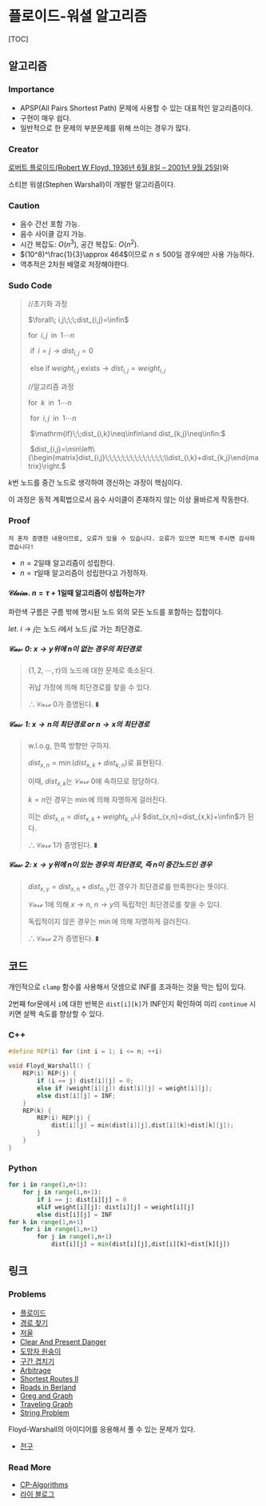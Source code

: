 # 플로이드-워셜 알고리즘

[TOC]

## 알고리즘

### Importance

* APSP(All Pairs Shortest Path) 문제에 사용할 수 있는 대표적인 알고리즘이다.
* 구현이 매우 쉽다.
* 일반적으로 한 문제의 부분문제를 위해 쓰이는 경우가 많다.

### Creator

[로버트 플로이드(Robert W Floyd, 1936년 6월 8일 – 2001년 9월 25일)](https://ko.wikipedia.org/wiki/%EB%A1%9C%EB%B2%84%ED%8A%B8_%ED%94%8C%EB%A1%9C%EC%9D%B4%EB%93%9C)와

스티븐 워셜(Stephen Warshall)이 개발한 알고리즘이다. 

### Caution

* 음수 간선 포함 가능.
* 음수 사이클 감지 가능.
* 시간 복잡도: $O(n^3)$, 공간 복잡도: $O(n^2)$.
* $(10^8)^\frac{1}{3}\approx 464$이므로 $n\leq 500$일 경우에만 사용 가능하다.
* 역추적은 2차원 배열로 저장해야한다.

### Sudo Code

> //초기화 과정
>
> $\forall\; i,j\;\;\;dist_{i,j}=\infin$
>
> $\mathrm{for}\;\; i,j\;\;\mathrm{in}\;\;1\cdots n$
>
> ​		$\mathrm{if}\;\;i=j\rightarrow dist_{i,j}=0$
>
> ​		$\mathrm{else\;if\;}weight_{i,j}\;\mathrm{exists}\rightarrow dist_{i,j}=weight_{i,j}$
>
> //알고리즘 과정
>
> $\mathrm{for}\;\; k\;\;\mathrm{in}\;\;1\cdots n$
>
> ​		$\mathrm{for}\;\; i,j\;\;\mathrm{in}\;\;1\cdots n$
>
> ​				$\mathrm{if}\;\;dist_{i,k}\neq\infin\and dist_{k,j}\neq\infin:$	
>
> ​						$dist_{i,j}=\min\left\{\begin{matrix}dist_{i,j}\;\;\;\;\;\;\;\;\;\;\;\;\;\;\\dist_{i,k}+dist_{k,j}\end{matrix}\right.$	

$k$번 노드를 중간 노드로 생각하여 갱신하는 과정이 핵심이다.

이 과정은 동적 계획법으로서 음수 사이클이 존재하지 않는 이상 올바르게 작동한다.

### Proof

`저 혼자 증명한 내용이므로, 오류가 있을 수 있습니다. 오류가 있으면 피드백 주시면 감사하겠습니다!`

* $n=2$일때 알고리즘이 성립한다.
* $n=\tau$일때 알고리즘이 성립한다고 가정하자.

#### $\mathcal{Claim.}\;n=\tau+1$일때 알고리즘이 성립하는가?

파란색 구름은 구름 밖에 명시된 노드 외의 모든 노드를 포함하는 집합이다.

$let.$ $i\rightarrow j$는 노드 $i$에서 노드 $j$로 가는 최단경로.

##### $\mathcal{Case\;0}:$ $x\rightarrow y$위에 $n$이 없는 경우의 최단경로

> $\{1,2,\cdots,\tau\}$의 노드에 대한 문제로 축소된다.
>
> 귀납 가정에 의해 최단경로를 찾을 수 있다.
>
> $\therefore \mathcal{Case\;0}$가 증명된다. ∎

##### $\mathcal{Case}\;1:\;$$x\rightarrow n$의 최단경로 or $n\rightarrow x$의 최단경로

> $\mathrm{w.l.o.g,}$ 한쪽 방향만 구하자.
>
> $dist_{x,n}=\min(dist_{x,k}+dist_{k,n})$로 표현된다.
>
> 이때, $dist_{x,k}$는 $\mathcal{Case\;0}$에 속하므로 정당하다.
>
> $k=n$인 경우는 $\min$에 의해 자명하게 걸러진다.
>
> 이는 $dist_{x,n}=dist_{x,k}+weight_{k,n}$나 $dist_{x,n}=dist_{x,k}+\infin$가 된다.
>
> $\therefore \mathcal{Case\;1}$가 증명된다. ∎

##### $\mathcal{Case\;2}:$ $x\rightarrow y$위에 $n$이 있는 경우의 최단경로, 즉 $n$이 중간노드인 경우

> $dist_{x,y}=dist_{x,n}+dist_{n,y}$인 경우가 최단경로를 만족한다는 뜻이다.
>
> $\mathcal{Case\;1}$에 의해 $x\rightarrow n$, $n\rightarrow y$의 독립적인 최단경로를 찾을 수 있다.
>
> 독립적이지 않은 경우는 $\min$에 의해 자명하게 걸러진다.
>
> $\therefore \mathcal{Case\;2}$가 증명된다. ∎

## 코드

개인적으로 `clamp` 함수를 사용해서 덧셈으로 $\mathrm{INF}$를 초과하는 것을 막는 팁이 있다.

2번째 for문에서 `i`에 대한 반복은 `dist[i][k]`가 $\mathrm{INF}$인지 확인하여 미리 `continue` 시키면 살짝 속도를 향상할 수 있다.

### C++

```C++
#define REP(i) for (int i = 1; i <= n; ++i)

void Floyd_Warshall() {
    REP(i) REP(j) {
        if (i == j) dist[i][j] = 0;
        else if (weight[i][j]) dist[i][j] = weight[i][j];
        else dist[i][j] = INF;
    }
    REP(k) {
        REP(i) REP(j) {
            dist[i][j] = min(dist[i][j],dist[i][k]+dist[k][j]);
        }
    }
}
```

### Python

```python
for i in range(1,n+1):
    for j in range(1,n+1):
        if i == j: dist[i][j] = 0
        elif weight[i][j]: dist[i][j] = weight[i][j]
        else dist[i][j] = INF
for k in range(1,n+1)
	for i in range(1,n+1)
    	for j in range(1,n+1)
        	dist[i][j] = min(dist[i][j],dist[i][k]+dist[k][j])
```

## 링크

### Problems

* [플로이드](https://www.boj.kr/11404)
* [경로 찾기](https://www.boj.kr/11403)
* [저울](https://www.boj.kr/10159)
* [Clear And Present Danger](https://www.boj.kr/6185)
* [도망자 원숭이](https://www.boj.kr/1602)
* [구간 겹치기](https://www.boj.kr/20445)
* [Arbitrage](https://www.boj.kr/6598)
* [Shortest Routes II](https://cses.fi/problemset/task/1672)
* [Roads in Berland](https://codeforces.com/contest/25/problem/C)
* [Greg and Graph](https://codeforces.com/problemset/problem/295/B)
* [Traveling Graph](https://codeforces.com/problemset/problem/21/D)
* [String Problem](https://codeforces.com/contest/33/problem/B)

Floyd-Warshall의 아이디어를 응용해서 풀 수 있는 문제가 있다.

* [전구](https://www.boj.kr/2449)

### Read More

* [CP-Algorithms](https://cp-algorithms.com/graph/all-pair-shortest-path-floyd-warshall.html)
* [라이 블로그](https://m.blog.naver.com/kks227/220797649276)
